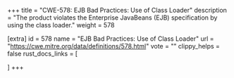 +++
title = "CWE-578: EJB Bad Practices: Use of Class Loader"
description	= "The product violates the Enterprise JavaBeans (EJB) specification by using the class loader."
weight = 578

[extra]
id = 578
name = "EJB Bad Practices: Use of Class Loader"
url = "https://cwe.mitre.org/data/definitions/578.html"
vote = ""
clippy_helps = false
rust_docs_links = [
	
]
+++

